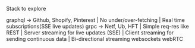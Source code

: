 Stack to explore

graphql -> Github, Shopify, Pinterest
    | No under/over-fetching
    | Real time subscriptions(SSE live updates)
grpc -> Netf, Ub, HFT
    | Simple req-res like REST
    | Server streaming for live updates (SSE)
    | Client streaming for sending continuous data
    | Bi-directional streaming
websockets
webRTC